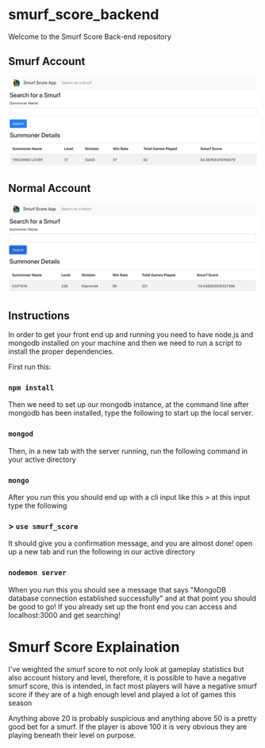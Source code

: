 # smurf_score_backend
Welcome to the Smurf Score Back-end repository

## Smurf Account
![Smurf](/smurf.png)

## Normal Account
![Normal Account](/not-smurf.png)

## Instructions

In order to get your front end up and running you need to have node.js 
and mongodb installed on your machine and then we need to run a script
to install the proper dependencies.

First run this:

### `npm install`

Then we need to set up our mongodb instance, at the command line after mongodb
has been installed, type the following to start up the local server.

### `mongod`

Then, in a new tab with the server running, run the following command in your active
directory

### `mongo`

After you run this you should end up with a cli input like this >
at this input type the following

### > `use smurf_score`

It should give you a confirmation message, and you are almost done!
open up a new tab and run the following in our active directory

### `nodemon server`

When you run this you should see a message that says
"MongoDB database connection established successfully"
and at that point you should be good to go! If you already set up 
the front end you can access and localhost:3000 and get searching!

# Smurf Score Explaination

I've weighted the smurf score to not only look at gameplay statistics
but also account history and level, therefore, it is possible to have a
negative smurf score, this is intended, in fact most players will have a negative
smurf score if they are of a high enough level and played a lot of games this season

Anything above 20 is probably suspicious and anything above 50 is a pretty good bet
for a smurf. If the player is above 100 it is very obvious they are playing beneath
their level on purpose.
